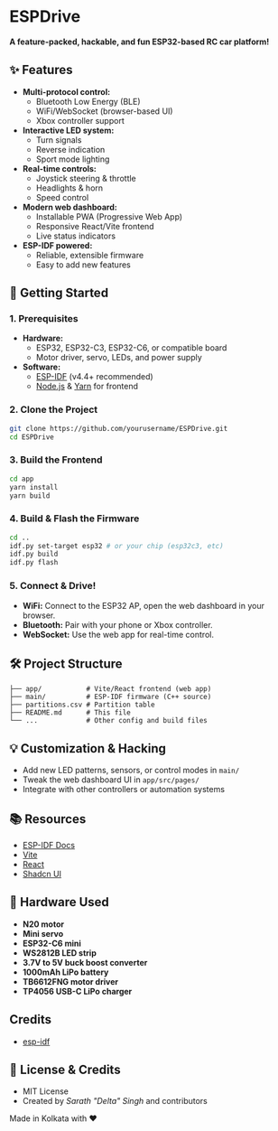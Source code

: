 # ESPDrive
**A feature-packed, hackable, and fun ESP32-based RC car platform!**

## ✨ Features
- **Multi-protocol control:**
  - Bluetooth Low Energy (BLE)
  - WiFi/WebSocket (browser-based UI)
  - Xbox controller support
- **Interactive LED system:**
  - Turn signals
  - Reverse indication
  - Sport mode lighting
- **Real-time controls:**
  - Joystick steering & throttle
  - Headlights & horn
  - Speed control
- **Modern web dashboard:**
  - Installable PWA (Progressive Web App)
  - Responsive React/Vite frontend
  - Live status indicators
- **ESP-IDF powered:**
  - Reliable, extensible firmware
  - Easy to add new features


## 🚀 Getting Started

### 1. Prerequisites
- **Hardware:**
  - ESP32, ESP32-C3, ESP32-C6, or compatible board
  - Motor driver, servo, LEDs, and power supply
- **Software:**
  - [ESP-IDF](https://docs.espressif.com/projects/esp-idf/en/latest/esp32/get-started/index.html) (v4.4+ recommended)
  - [Node.js](https://nodejs.org/) & [Yarn](https://yarnpkg.com/) for frontend

### 2. Clone the Project
```sh
git clone https://github.com/yourusername/ESPDrive.git
cd ESPDrive
```

### 3. Build the Frontend
```sh
cd app
yarn install
yarn build
```

### 4. Build & Flash the Firmware
```sh
cd ..
idf.py set-target esp32 # or your chip (esp32c3, etc)
idf.py build
idf.py flash
```

### 5. Connect & Drive!
- **WiFi:** Connect to the ESP32 AP, open the web dashboard in your browser.
- **Bluetooth:** Pair with your phone or Xbox controller.
- **WebSocket:** Use the web app for real-time control.

## 🛠️ Project Structure
```
├── app/           # Vite/React frontend (web app)
├── main/          # ESP-IDF firmware (C++ source)
├── partitions.csv # Partition table
├── README.md      # This file
└── ...            # Other config and build files
```

## 💡 Customization & Hacking
- Add new LED patterns, sensors, or control modes in `main/`
- Tweak the web dashboard UI in `app/src/pages/`
- Integrate with other controllers or automation systems

## 📚 Resources
- [ESP-IDF Docs](https://docs.espressif.com/projects/esp-idf/en/latest/)
- [Vite](https://vitejs.dev/)
- [React](https://react.dev/)
- [Shadcn UI](https://ui.shadcn.com)

## 🔩 Hardware Used
- **N20 motor**
- **Mini servo**
- **ESP32-C6 mini**
- **WS2812B LED strip**
- **3.7V to 5V buck boost converter**
- **1000mAh LiPo battery**
- **TB6612FNG motor driver**
- **TP4056 USB-C LiPo charger**

## Credits
- [esp-idf](https://github.com/espressif/esp-idf)

## 🏁 License & Credits
- MIT License
- Created by *Sarath "Delta" Singh* and contributors
  
Made in Kolkata with ❤️